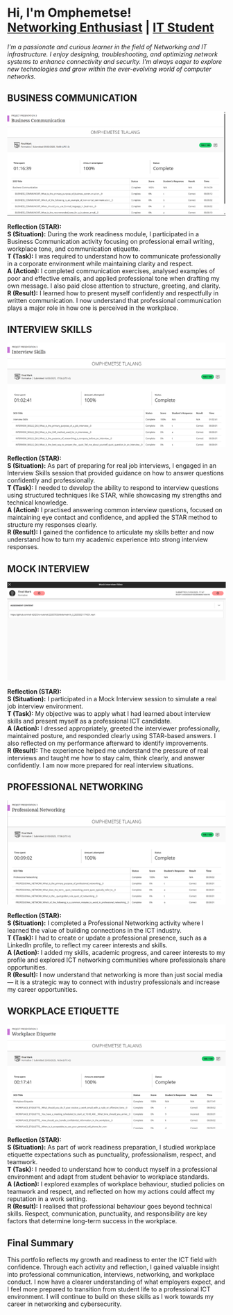 <h1>Hi, I'm Omphemetse!<br/>
<a href="https://github.com/YOUR_GITHUB_USERNAME">Networking Enthusiast</a> | <a href="https://linkedin.com/in/YOUR_LINKEDIN_PROFILE">IT Student</a></h1>

<p><i>I'm a passionate and curious learner in the field of Networking and IT infrastructure. I enjoy designing, troubleshooting, and optimizing network systems to enhance connectivity and security. I'm always eager to explore new technologies and grow within the ever-evolving world of computer networks.</i></p>



## BUSINESS COMMUNICATION
![Business Communication](Business%20Communication.png)

**Reflection (STAR):**  
**S (Situation):** During the work readiness module, I participated in a Business Communication activity focusing on professional email writing, workplace tone, and communication etiquette.  
**T (Task):** I was required to understand how to communicate professionally in a corporate environment while maintaining clarity and respect.  
**A (Action):** I completed communication exercises, analysed examples of poor and effective emails, and applied professional tone when drafting my own message. I also paid close attention to structure, greeting, and clarity.
**R (Result):** I learned how to present myself confidently and respectfully in written communication. I now understand that professional communication plays a major role in how one is perceived in the workplace.



## INTERVIEW SKILLS
![Interview Skills](Interview%20Skills.png)

**Reflection (STAR):**  
**S (Situation):** As part of preparing for real job interviews, I engaged in an Interview Skills session that provided guidance on how to answer questions confidently and professionally.  
**T (Task):** I needed to develop the ability to respond to interview questions using structured techniques like STAR, while showcasing my strengths and technical knowledge.  
**A (Action):** I practised answering common interview questions, focused on maintaining eye contact and confidence, and applied the STAR method to structure my responses clearly.  
**R (Result):** I gained the confidence to articulate my skills better and now understand how to turn my academic experience into strong interview responses.



## MOCK INTERVIEW
![Mock Interview](Mock%20Interview.png)

**Reflection (STAR):**  
**S (Situation):** I participated in a Mock Interview session to simulate a real job interview environment.  
**T (Task):** My objective was to apply what I had learned about interview skills and present myself as a professional ICT candidate.  
**A (Action):** I dressed appropriately, greeted the interviewer professionally, maintained posture, and responded clearly using STAR-based answers. I also reflected on my performance afterward to identify improvements.  
**R (Result):** The experience helped me understand the pressure of real interviews and taught me how to stay calm, think clearly, and answer confidently. I am now more prepared for real interview situations.



## PROFESSIONAL NETWORKING
![Professional Networking](Professional%20Networking.png)

**Reflection (STAR):**  
**S (Situation):** I completed a Professional Networking activity where I learned the value of building connections in the ICT industry.  
**T (Task):** I had to create or update a professional presence, such as a LinkedIn profile, to reflect my career interests and skills.  
**A (Action):** I added my skills, academic progress, and career interests to my profile and explored ICT networking communities where professionals share opportunities.  
**R (Result):** I now understand that networking is more than just social media — it is a strategic way to connect with industry professionals and increase my career opportunities.



## WORKPLACE ETIQUETTE
![Workplace Etiquette](Workplace%20Etiquette.png)

**Reflection (STAR):**  
**S (Situation):** As part of work readiness preparation, I studied workplace etiquette expectations such as punctuality, professionalism, respect, and teamwork.  
**T (Task):** I needed to understand how to conduct myself in a professional environment and adapt from student behavior to workplace standards.  
**A (Action):** I explored examples of workplace behaviour, studied policies on teamwork and respect, and reflected on how my actions could affect my reputation in a work setting.  
**R (Result):** I realised that professional behaviour goes beyond technical skills. Respect, communication, punctuality, and responsibility are key factors that determine long-term success in the workplace.



## Final Summary

This portfolio reflects my growth and readiness to enter the ICT field with confidence. Through each activity and reflection, I gained valuable insight into professional communication, interviews, networking, and workplace conduct. I now have a clearer understanding of what employers expect, and I feel more prepared to transition from student life to a professional ICT environment. I will continue to build on these skills as I work towards my career in networking and cybersecurity.
